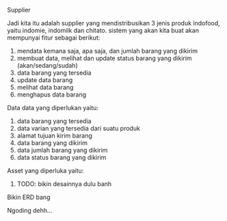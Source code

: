 <!-- !1 -->
Supplier

<!-- !2 -->
Jadi kita itu adalah supplier yang mendistribusikan 3 jenis produk indofood, yaitu indomie, indomilk dan chitato. sistem yang akan kita buat akan mempunyai fitur sebagai berikut:
1. mendata kemana saja, apa saja, dan jumlah barang yang dikirim
2. membuat data, melihat dan update status barang yang dikirim (akan/sedang/sudah)
3. data barang yang tersedia
4. update data barang
5. melihat data barang
6. menghapus data barang

<!-- !3 -->
Data data yang diperlukan yaitu:
1. data barang yang tersedia
2. data varian yang tersedia dari suatu produk
3. alamat tujuan kirim barang
4. data barang yang dikirim
5. data jumlah barang yang dikirim
6. data status barang yang dikirim

Asset yang diperluka yaitu:
1. TODO: bikin desainnya dulu banh

<!-- !4 -->
Bikin ERD bang

<!-- !5 -->
Ngoding dehh...
